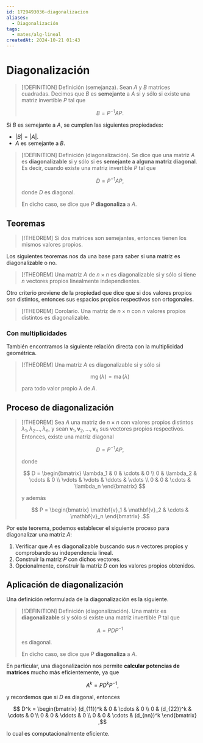 ```yaml
---
id: 1729493036-diagonalizacion
aliases:
  - Diagonalización
tags:
  - mates/alg-lineal
createdAt: 2024-10-21 01:43
---
```


# Diagonalización

> [!DEFINITION] Definición (semejanza).
> Sean $A$ y $B$ matrices cuadradas. Decimos que $B$ es **semejante** a $A$ si y sólo si existe una matriz invertible $P$ tal que
> 
> $$
> B = P^{-1}AP
> .$$

Si $B$ es semejante a $A$, se cumplen las siguientes propiedades:

- $|B| = |A|$.
- $A$ es semejante a $B$.

> [!DEFINITION] Definición (diagonalización).
> Se dice que una matriz $A$ es **diagonalizable** si y sólo si es **semejante a alguna matriz diagonal**. Es decir, cuando existe una matriz invertible $P$ tal que
> 
> $$
> D = P^{-1}AP
> ,$$
> 
> donde $D$ es diagonal.
> 
> En dicho caso, se dice que $P$ **diagonaliza** a $A$.

## Teoremas

> [!THEOREM]
> Si dos matrices son semejantes, entonces tienen los mismos valores propios.

Los siguientes teoremas nos da una base para saber si una matriz es diagonalizable o no.

> [!THEOREM]
> Una matriz $A$ de $n \times n$ es diagonalizable si y sólo si tiene $n$ vectores propios linealmente independientes.

Otro criterio proviene de la propiedad que dice que si dos valores propios son distintos, entonces sus espacios propios respectivos son ortogonales.

> [!THEOREM] Corolario.
> Una matriz de $n \times n$ con $n$ valores propios distintos es diagonalizable.

### Con multiplicidades

También encontramos la siguiente relación directa con la multiplicidad geométrica.

> [!THEOREM]
> Una matriz $A$ es diagonalizable si y sólo si
> 
> $$
> \operatorname{mg}(\lambda) = \operatorname{ma}(\lambda)
> $$
> 
> para todo valor propio $\lambda$ de $A$.

## Proceso de diagonalización

> [!THEOREM]
> Sea $A$ una matriz de $n \times n$ con valores propios distintos $\lambda_1,\lambda_2\ldots,\lambda_n$, y sean $\mathbf{v}_1,\mathbf{v}_2,\ldots,\mathbf{v}_n$ sus vectores propios respectivos. Entonces, existe una matriz diagonal
> 
> $$
> D = P^{-1}AP
> ,$$
> 
> donde
> 
> $$
> D = \begin{bmatrix}
> \lambda_1 & 0 & \cdots & 0 \\
> 0 & \lambda_2 & \cdots & 0 \\
> \vdots & \vdots & \ddots & \vdots \\
> 0 & 0 & \cdots & \lambda_n
> \end{bmatrix}
> $$
> 
> y además
> 
> $$
> P = \begin{bmatrix}
> \mathbf{v}_1 & \mathbf{v}_2 & \cdots & \mathbf{v}_n
> \end{bmatrix}
> .$$

Por este teorema, podemos establecer el siguiente proceso para diagonalizar una matriz $A$:

1. Verificar que $A$ es diagonalizable buscando sus $n$ vectores propios y comprobando su independencia lineal.
2. Construir la matriz $P$ con dichos vectores.
3. Opcionalmente, construir la matriz $D$ con los valores propios obtenidos.

## Aplicación de diagonalización

Una definición reformulada de la diagonalización es la siguiente.

> [!DEFINITION] Definición (diagonalización).
> Una matriz es **diagonalizable** si y sólo si existe una matriz invertible $P$ tal que
> 
> $$
> A = PDP^{-1}
> $$
> 
> es diagonal.
> 
> En dicho caso, se dice que $P$ **diagonaliza** a $A$.

En particular, una diagonalización nos permite **calcular potencias de matrices** mucho más eficientemente, ya que

$$
A^k = PD^kP^{-1}
,$$

y recordemos que si $D$ es diagonal, entonces

$$
D^k = \begin{bmatrix}
(d_{11})^k & 0 & \cdots & 0 \\
0 & (d_{22})^k & \cdots & 0 \\
0 & 0 & \ddots & 0 \\
0 & 0 & \cdots & (d_{nn})^k
\end{bmatrix}
,$$

lo cual es computacionalmente eficiente.

